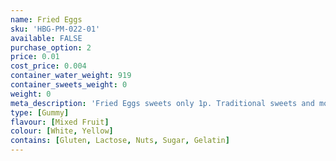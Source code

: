 ```yaml
---
name: Fried Eggs
sku: 'HBG-PM-022-01'
available: FALSE
purchase_option: 2
price: 0.01
cost_price: 0.004
container_water_weight: 919
container_sweets_weight: 0
weight: 0
meta_description: 'Fried Eggs sweets only 1p. Traditional sweets and more at Humbugs Confectionery Store. Specialists in satisfying your sweet tooth!'
type: [Gummy]
flavour: [Mixed Fruit]
colour: [White, Yellow]
contains: [Gluten, Lactose, Nuts, Sugar, Gelatin]
---
```

